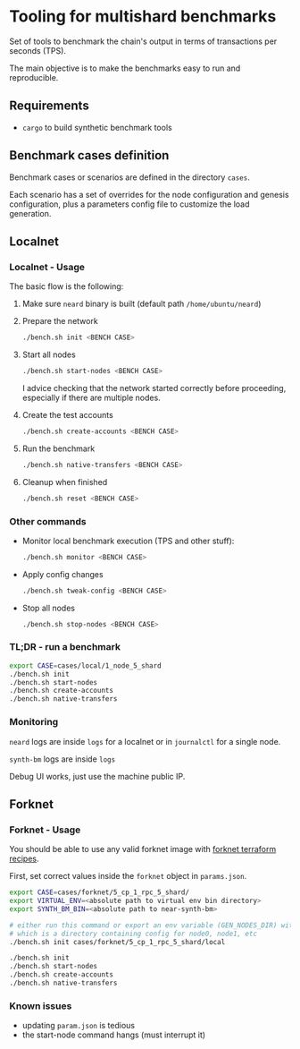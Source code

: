 # Tooling for multishard benchmarks

Set of tools to benchmark the chain's output in terms of transactions per seconds (TPS).

The main objective is to make the benchmarks easy to run and reproducible.

## Requirements

- `cargo` to build synthetic benchmark tools

## Benchmark cases definition

Benchmark cases or scenarios are defined in the directory `cases`.

Each scenario has a set of overrides for the node configuration and genesis configuration, plus a parameters config file to customize the load generation.

## Localnet

### Localnet - Usage

The basic flow is the following:

1. Make sure `neard` binary is built (default path `/home/ubuntu/neard`)
2. Prepare the network

    ```sh
    ./bench.sh init <BENCH CASE>
    ```

3. Start all nodes

    ```sh
    ./bench.sh start-nodes <BENCH CASE>
    ```

    I advice checking that the network started correctly before proceeding, especially if there are multiple nodes.

4. Create the test accounts

    ```sh
    ./bench.sh create-accounts <BENCH CASE>
    ```

5. Run the benchmark

    ```sh
    ./bench.sh native-transfers <BENCH CASE>
    ```

6. Cleanup when finished

    ```sh
    ./bench.sh reset <BENCH CASE>
    ```

### Other commands

- Monitor local benchmark execution (TPS and other stuff):

    ```sh
    ./bench.sh monitor <BENCH CASE>
    ```

- Apply config changes

    ```sh
    ./bench.sh tweak-config <BENCH CASE>
    ```

- Stop all nodes

    ```sh
    ./bench.sh stop-nodes <BENCH CASE>
    ```

### TL;DR - run a benchmark

```sh
export CASE=cases/local/1_node_5_shard
./bench.sh init
./bench.sh start-nodes
./bench.sh create-accounts
./bench.sh native-transfers
```

### Monitoring

`neard` logs are inside `logs` for a localnet or in `journalctl` for a single node.

`synth-bm` logs are inside `logs`

Debug UI works, just use the machine public IP.

## Forknet

### Forknet - Usage

You should be able to use any valid forknet image with [forknet terraform recipes](https://docs.nearone.org/doc/mocknet-guide-7VnYUXjs2A).

First, set correct values inside the `forknet` object in `params.json`.

```sh
export CASE=cases/forknet/5_cp_1_rpc_5_shard/
export VIRTUAL_ENV=<absolute path to virtual env bin directory>
export SYNTH_BM_BIN=<absolute path to near-synth-bm>

# either run this command or export an env variable (GEN_NODES_DIR) with the path to its output, 
# which is a directory containing config for node0, node1, etc 
./bench.sh init cases/forknet/5_cp_1_rpc_5_shard/local

./bench.sh init
./bench.sh start-nodes
./bench.sh create-accounts
./bench.sh native-transfers
```

### Known issues

- updating `param.json` is tedious
- the start-node command hangs (must interrupt it)
